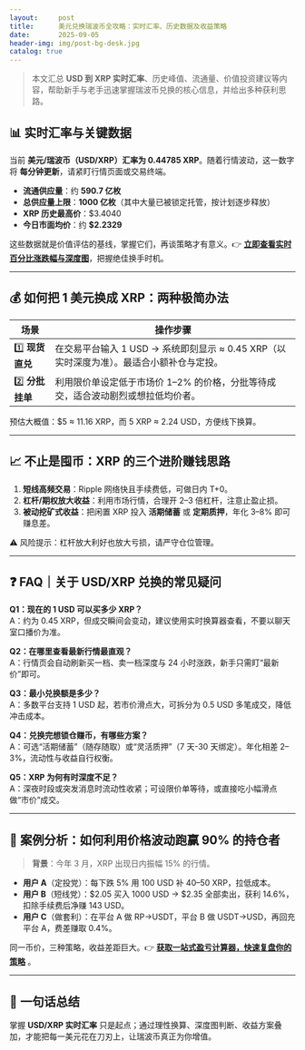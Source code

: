 ```yaml
---
layout:     post
title:      美元兑换瑞波币全攻略：实时汇率、历史数据及收益策略
date:       2025-09-05
header-img: img/post-bg-desk.jpg
catalog: true
---
```


> 本文汇总 **USD 到 XRP 实时汇率**、历史峰值、流通量、价值投资建议等内容，帮助新手与老手迅速掌握瑞波币兑换的核心信息，并给出多种获利思路。

## 📊 实时汇率与关键数据

当前 **美元/瑞波币（USD/XRP）汇率为 0.44785 XRP**。随着行情波动，这一数字将 **每分钟更新**，请紧盯行情页面或交易终端。

- **流通供应量**：约 **590.7 亿枚**  
- **总供应量上限**：**1000 亿枚**（其中大量已被锁定托管，按计划逐步释放）  
- **XRP 历史最高价**：$3.4040  
- **今日市面均价**：约 **$2.2329**  

这些数据就是价值评估的基线，掌握它们，再谈策略才有意义。👉 [**立即查看实时百分比涨跌幅与深度图**](https://okxdog.com/)，把握绝佳换手时机。

---

## 💰 如何把 1 美元换成 XRP：两种极简办法

| 场景 | 操作步骤 |
|---|---|
| 1️⃣ **现货直兑** | 在交易平台输入 1 USD → 系统即刻显示 ≈ 0.45 XRP（以实时深度为准）。最适合小额补仓与定投。 |
| 2️⃣ **分批挂单** | 利用限价单设定低于市场价 1–2% 的价格，分批等待成交，适合波动剧烈或想拉低均价者。 |

预估大概值：$5 ≈ 11.16 XRP，而 5 XRP ≈ 2.24 USD，方便线下换算。

---

## 📈 不止是囤币：XRP 的三个进阶赚钱思路

1. **短线高频交易**：Ripple 网络快且手续费低，可做日内 T+0。  
2. **杠杆/期权放大收益**：利用市场行情，合理开 2–3 倍杠杆，注意止盈止损。  
3. **被动挖矿式收益**：把闲置 XRP 投入 **活期储蓄** 或 **定期质押**，年化 3–8% 即可赚息差。

⚠️ 风险提示：杠杆放大利好也放大亏损，请严守仓位管理。

---

## ❓ FAQ｜关于 USD/XRP 兑换的常见疑问

**Q1：现在的 1 USD 可以买多少 XRP？**  
A：约为 0.45 XRP，但成交瞬间会变动，建议使用实时换算器查看，不要以聊天室口播价为准。

**Q2：在哪里查看最新行情最直观？**  
A：行情页会自动刷新买一档、卖一档深度与 24 小时涨跌，新手只需盯“最新价”即可。

**Q3：最小兑换额是多少？**  
A：多数平台支持 1 USD 起，若市价滑点大，可拆分为   0.5 USD 多笔成交，降低冲击成本。

**Q4：兑换完想锁仓赚币，有哪些方案？**  
A：可选“活期储蓄”（随存随取）或“灵活质押”（7 天-30 天绑定）。年化相差 2–3%，流动性与收益自行权衡。

**Q5：XRP 为何有时深度不足？**  
A：深夜时段或突发消息时流动性收紧；可设限价单等待，或直接吃小幅滑点做“市价”成交。

---

## 🧠 案例分析：如何利用价格波动跑赢 90% 的持仓者

> **背景**：今年 3 月，XRP 出现日内振幅 15% 的行情。

- **用户 A**（定投党）：每下跌 5% 用 100 USD 补 40–50 XRP，拉低成本。  
- **用户 B**（短线党）：$2.05 买入 1000 USD → $2.35 全部卖出，获利 14.6%，扣除手续费后净赚 143 USD。  
- **用户 C**（做套利）：在平台 A 做 RP→USDT，平台 B 做 USDT→USD，再回充平台 A，费差赚取 0.4%。  

同一币价，三种策略，收益差距巨大。👉 [**获取一站式盈亏计算器，快速复盘你的策略**](https://okxdog.com/) 。

---

## 🏁 一句话总结

掌握 **USD/XRP 实时汇率** 只是起点；通过理性换算、深度图判断、收益方案叠加，才能把每一美元花在刀刃上，让瑞波币真正为你增值。